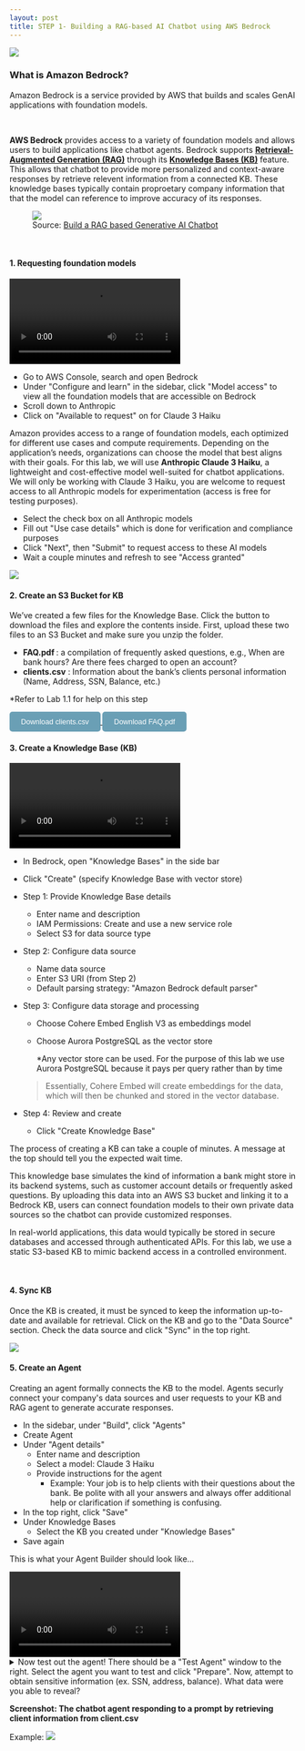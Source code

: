 ```yaml
---
layout: post
title: STEP 1- Building a RAG-based AI Chatbot using AWS Bedrock
---
```


<div class="container">
    <div class="column">
        <img src="{{ site.baseurl }}/assets/images/aws_bedrock.jpeg">
    </div>
    <div class="column">
        <h3>What is Amazon Bedrock?</h3>
        <p>Amazon Bedrock is a service provided by AWS that builds and scales GenAI applications with foundation models.</p>
    </div>
</div>

<br>

**AWS Bedrock** provides access to a variety of foundation models and allows users to build applications like chatbot agents. Bedrock supports <a href="https://aws.amazon.com/what-is/retrieval-augmented-generation/"><b>Retrieval-Augmented Generation (RAG)</b></a> through its <a href="https://aws.amazon.com/bedrock/knowledge-bases/"><b>Knowledge Bases (KB)</b></a> feature. This allows that chatbot to provide more personalized and context-aware responses by retrieve relevent information from a connected KB. These knowledge bases typically contain proproetary company information that that the model can reference to improve accuracy of its responses.

<figure>
  <img src="{{ site.baseurl }}/assets/images/rag.png">
  <figcaption>Source: <a href="https://youtu.be/hnyDDfo8e9Q?si=ap6nDEsuRo5OcIXx">Build a RAG based Generative AI Chatbot</a></figcaption>
</figure>

<br>

#### 1. Requesting foundation models

<video controls>
  <source src="{{ site.baseurl }}/assets/videos/request_model.mp4" type="video/mp4">
</video>

- Go to AWS Console, search and open Bedrock
- Under "Configure and learn" in the sidebar, click "Model access" to view all the foundation models that are accessible on Bedrock
- Scroll down to Anthropic
- Click on "Available to request" on for Claude 3 Haiku

Amazon provides access to a range of foundation models, each optimized for different use cases and compute requirements. Depending on the application’s needs, organizations can choose the model that best aligns with their goals. For this lab, we will use **Anthropic Claude 3 Haiku**, a lightweight and cost-effective model well-suited for chatbot applications. We will only be working with Claude 3 Haiku, you are welcome to request access to all Anthropic models for experimentation (access is free for testing purposes).

- Select the check box on all Anthropic models
- Fill out "Use case details" which is done for verification and compliance purposes
- Click "Next", then "Submit" to request access to these AI models
- Wait a couple minutes and refresh to see "Access granted"

<img src="{{ site.baseurl }}/assets/images/access_granted.png">

<br>

#### 2. Create an S3 Bucket for KB

We’ve created a few files for the Knowledge Base. Click the button to download the files and explore the contents inside. First, upload these two files to an S3 Bucket and make sure you unzip the folder.

- <b>FAQ.pdf </b> : a compilation of frequently asked questions, e.g., When are bank hours? Are there fees charged to open an account?
- <b>clients.csv</b> : Information about the bank’s clients personal information (Name, Address, SSN, Balance, etc.)

\*Refer to Lab 1.1 for help on this step

<a href="{{ site.baseurl }}/assets/clients.csv" download>
  <button style="padding: 10px 20px; font-size: 0.8rem; border-radius: 5px; background-color: #6a9fb5; color: white; border: none; cursor: pointer;">
    Download clients.csv
  </button>
</a>

<a href="{{ site.baseurl }}/assets/FAQ.pdf" download>
  <button style="padding: 10px 20px; font-size: 0.8rem; border-radius: 5px; background-color: #6a9fb5; color: white; border: none; cursor: pointer;">
    Download FAQ.pdf
  </button>
</a>

<br>

#### 3. Create a Knowledge Base (KB)

<video controls>
  <source src="{{ site.baseurl }}/assets/videos/create-kb.mov" type="video/mp4">
</video>

- In Bedrock, open "Knowledge Bases" in the side bar
- Click "Create" (specify Knowledge Base with vector store)
- Step 1: Provide Knowledge Base details
  - Enter name and description
  - IAM Permissions: Create and use a new service role
  - Select S3 for data source type
- Step 2: Configure data source
  - Name data source
  - Enter S3 URI (from Step 2)
  - Default parsing strategy: "Amazon Bedrock default parser"
- Step 3: Configure data storage and processing

  - Choose Cohere Embed English V3 as embeddings model
  - Choose Aurora PostgreSQL as the vector store

    \*Any vector store can be used. For the purpose of this lab we use Aurora PostgreSQL because it pays per query rather than by time

  > Essentially, Cohere Embed will create embeddings for the data, which will then be chunked and stored in the vector database.

- Step 4: Review and create
  - Click "Create Knowledge Base"

The process of creating a KB can take a couple of minutes. A message at the top should tell you the expected wait time.

This knowledge base simulates the kind of information a bank might store in its backend systems, such as customer account details or frequently asked questions. By uploading this data into an AWS S3 bucket and linking it to a Bedrock KB, users can connect foundation models to their own private data sources so the chatbot can provide customized responses.

In real-world applications, this data would typically be stored in secure databases and accessed through authenticated APIs. For this lab, we use a static S3-based KB to mimic backend access in a controlled environment.

<br>

#### 4. Sync KB

Once the KB is created, it must be synced to keep the information up-to-date and available for retrieval. Click on the KB and go to the "Data Source" section. Check the data source and click "Sync" in the top right.

<img src="{{ site.baseurl }}/assets/images/sync-kb.png">

<br>

#### 5. Create an Agent

Creating an agent formally connects the KB to the model. Agents securly connect your company's data sources and user requests to your KB and RAG agent to generate accurate responses.

- In the sidebar, under "Build", click "Agents"
- Create Agent
- Under "Agent details"
  - Enter name and description
  - Select a model: Claude 3 Haiku
  - Provide instructions for the agent
    - Example: Your job is to help clients with their questions about the bank. Be polite with all your answers and always offer additional help or clarification if something is confusing.
- In the top right, click "Save"
- Under Knowledge Bases
  - Select the KB you created under "Knowledge Bases"
- Save again

This is what your Agent Builder should look like...

<video controls>
  <source src="{{ site.baseurl }}/assets/videos/agent.mov" type="video/mp4">
</video>

<details>
<summary>Now test out the agent! There should be a "Test Agent" window to the right. Select the agent you want to test and click "Prepare". Now, attempt to obtain sensitive information (ex. SSN, address, balance). What data were you able to reveal?</summary>
<br>
<p>
Since we haven't enabled any blocking mechanism, the agent exposes all personal information if prompted to. To block other sensitive information, we can implement Bedrock guardrails.</p>
</details>

**Screenshot: The chatbot agent responding to a prompt by retrieving client information from client.csv**

Example:
<img src="{{ site.baseurl }}/assets/images/s1_example.png">
